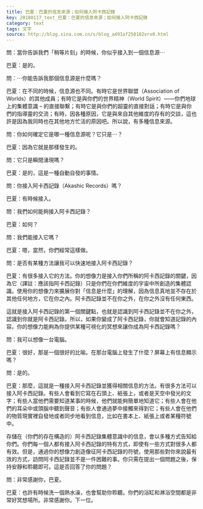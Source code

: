```yaml
---
title: 巴夏：巴夏的信息來源；如何接入阿卡西記錄
key: 20180117_text_巴夏：巴夏的信息來源；如何接入阿卡西記錄
category: text
tags: 文字
source: http://blog.sina.com.cn/s/blog_a491af250102vrx0.html
---
```


問：當你告訴我們「稍等片刻」的時候，你似乎接入到一個信息源⋯

巴夏：是的。

問：⋯你能告訴我那個信息源是什麼嗎？

巴夏：在不同的時候，信息源也不同。有時它是世界聯盟（Association of Worlds）的其他成員；有時它是與你們的世界精神（World Spirit）——你們地球上的集體意識 – 的直接聯繫；有時它是與你們的超靈的直接對話；有時它是與你們的指導靈的交流；有時，因各種原因，它是與來自其他維度的存有的交談，這也許是因為我同時也在其他地方忙活的原因吧。所以說，有多種信息來源。

問：你如何確定它是哪一種信息源呢？它只是⋯？

巴夏：因為它就是那樣發生的。

問：它只是瞬間湧現嗎？

巴夏：是的，這是一種自動自發的事情。

問：你接入阿卡西記錄（Akashic Records）嗎？

巴夏：有時候接入。

問：我們如何能夠接入阿卡西記錄？

巴夏：如何？

問：我們能接入它嗎？

巴夏：嗯，當然，你們經常這樣做。

問：是否有某種方法讓我可以快速地接入阿卡西記錄？

巴夏：有很多接入它的方法。你的想像力是接入你們所稱的阿卡西記錄的關鍵，因為它（譯註：應該指阿卡西記錄）只是你們在你們維度的宇宙中所創造的集體認識。使用你的想像力來擴展你對「信息是什麼」的理解，因為信息真地並不存在於其他任何地方，它在你之內。阿卡西記錄並不在你之外，在你之外沒有任何東西。

這就是接入阿卡西記錄的第一個關鍵點，也就是認識到阿卡西記錄並不在你之外，認識到你就是阿卡西記錄。所以，如果你變成了阿卡西記錄，你就會知道記錄的內容。你的想像力能夠為你提供某種可視化的冥想來讓你成為阿卡西記錄嗎？

問：我可以想像一台電腦。

巴夏：很好，那是一個很好的比喻。在那台電腦上發生了什麼？屏幕上有信息顯示嗎？

問：是的。

巴夏：那麼，這就是一種接入阿卡西記錄並獲得相關信息的方法。有很多方法可以接入阿卡西記錄。有些人會看到它寫在石頭上、紙張上，或者是天空中發光的文字；有些人當他們需要知道某事的時候，他們就能夠簡單地知道它；有些人會在他們的耳朵中或頭腦中聽到聲音；有些人會通過夢中接觸來得到它；有些人會在他們的物質現實裡自發地或者同步地看到信息，比如在書本上、紙張上或者某種符號中。

存儲在（你們的存在構造的）阿卡西記錄集體意識中的信息，會以多種方式告知給你們。你們每一個人都有接入阿卡西記錄的特有方式，即使有一些方式對很多人都有效。但是，通過你的想像力創造像征阿卡西記錄的符號，使用那些對你來說最有效的方式，訪問阿卡西記錄並不是一件困難的事。你只需在提出一個問題之後，保持安靜和聆聽即可。這是否回答了你的問題？

問：非常感謝你，巴夏。

巴夏：也許有時候洗一個熱水澡，也會幫助你聆聽。你們的浴缸和淋浴空間都是非常好冥想場所。非常感謝你。下一位。
